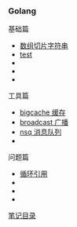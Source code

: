 ### Golang

基础篇

- [数组切片字符串](./base/array-slice-string/readme.md)
- [test](./base/test/)
- []()
- []()
- []()

工具篇

- [bigcache 缓存](./tools/bigcache/)
- [broadcast 广播](./tools/broadcast/)
- [nsq 消息队列](./tools/nsq/)
- []()

问题篇

- [循环引用](./Q%26A/circularReference/)
- []()
- []()
- []()

[笔记目录](../../README.md)
